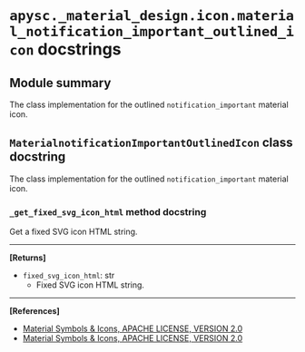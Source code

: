 # `apysc._material_design.icon.material_notification_important_outlined_icon` docstrings

## Module summary

The class implementation for the outlined `notification_important` material icon.

## `MaterialnotificationImportantOutlinedIcon` class docstring

The class implementation for the outlined `notification_important` material icon.

### `_get_fixed_svg_icon_html` method docstring

Get a fixed SVG icon HTML string.<hr>

**[Returns]**

- `fixed_svg_icon_html`: str
  - Fixed SVG icon HTML string.

<hr>

**[References]**

- [Material Symbols & Icons, APACHE LICENSE, VERSION 2.0](https://fonts.google.com/icons?icon.size=24&icon.color=%23e8eaed)
- [Material Symbols & Icons, APACHE LICENSE, VERSION 2.0](https://www.apache.org/licenses/LICENSE-2.0.html)